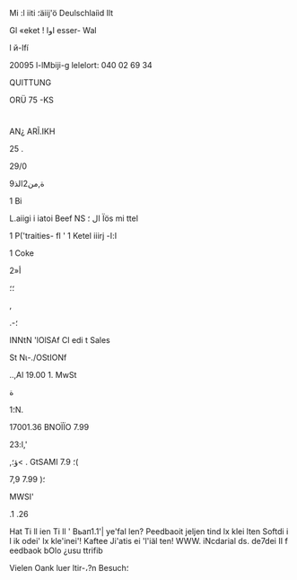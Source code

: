 Mi :l iiti ؛äiij'ö  Deulschlaiìd  Ilt

Gl «eket ! اوا esser-  Wal

l  й-lfí

20095  l-lMbiji-g
lelelort:  040  02  69  34

QUITTUNG

ORÜ  75  -KS
#
AN¿  ARĨ.IKH

25 .

29/0

ة,من2الذ9

 1 Bi

L.aiigi i iatoi  Beef  NS  ال
؛
Ïös  mi  ttel

 1 P('traities- fl
'
1  Ketel iiirj
-ا:ا

 1 Coke

 2»أ

 ؛؛

,

.-؛

INNtN
'lOlSAf
Cl  edi t  Sales

St  Νι-./OStIONf

..,Al
19.00 1.  MwSt

ة

؛1Ν.

17001.36
ΒΝΟΪΪΟ
7.99

 2ا:3,'

,ؤ؛<
.
GtSAMI
7.9
؛(

7,9
؛(
7.99

MWSI'

.1 .26

Hat  Ti ll ien  Ti ll '  Вьап1.1'|  ye'fal len?
Peedbaoit  jeljen  tind  lx  klei lten  Softdi  i
l ik
odei'  lx  kle'inei'!  Kaftee  Ji'atis  ei 'l'iäl  ten!
WWW. iNcdarial ds. de7dei II f eedbaok
bOlo  ¿usu  ttrifib

Vielen  Oank  luer  ltir-،?n  Besuch؛

